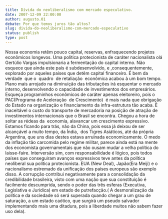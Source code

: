 ```yaml
---
title: Dívida do neoliberalismo com mercado especulativo. 
date: 2007-12-09 22:00:00
author: augusto.01
debate: Por que temos juros tão altos?
slug: divida-do-neoliberalismo-com-mercado-especulativo
status: publish 
type: post
---
```


Nossa economia retêm pouco capital, reservas, enfraquecendo projetos econômicos longevos. Uma política protecionista de caráter nacionalista olá Gertúlio Vargas impulsionaria a fermentação do capital interno. Não esquece que ainda este país é subdesenvolvido, e ,consequentemente, explorado por aqueles países que detêm capital financeiro. É bem da verdade  que o  quadro  de retaliação  econômica acabou à um bom tempo. Plano mais arrojado na diminuição das tributações irá esquentar o mercado interno, desenvolvendo o capacidade de investimentos dos empresários. Esqueça programinhos econômicos de caráter apenas eleitoreiro, pois o PAC(Programa de Aceleração  de Crescimento)  é mais nada que obrigação do Estado na organização e financiamento da infra-estrutura tão acaba. É inaceitável o custo do transporte de mercadoria na posição de atração de investimentos internacionais que o Brasil se encontra. Chegou a hora de soltar as rédeas da  economia, alavancar um crescimento expressivo. Estamos ficando para trás, não da China, pois essa já deixou de ser alcançável a muito tempo, da Índia,  dos Tigres Asiáticos, até da própria Argentina, que uns dias destes estava arruinada economicamente. O medo da inflação tão carcomida pelo regime militar, parece ainda está na mente dos economista governamentais que não ousam mudar a velha política do laisse-faire. Interversão sim, com responsabilidade é lógico, pois todos países que conseguiram avanços expressivos teve antes da política neoliberal sua política protecionista. EUA (New Deal), Japão(Era Meiji) e o nacionalismo estremado da unificação dos países europeus são exemplo disso. A corrupção contribui negativamente para a consolidação da credibilidade brasileira, visto com uma nação que sua constituição é facilmente descumprida, sendo o poder das três esferas (Executiva, Legislativa e Jurídica) em estado de putrefacção.( A desmoralização da política e da sociedade só será superada quando chegar a um grau de saturação, a um estado caótico, que surgirá um pseudo salvador implementando mais uma ditadura, pois a liberdade muitos não sabem fazer uso dela).
